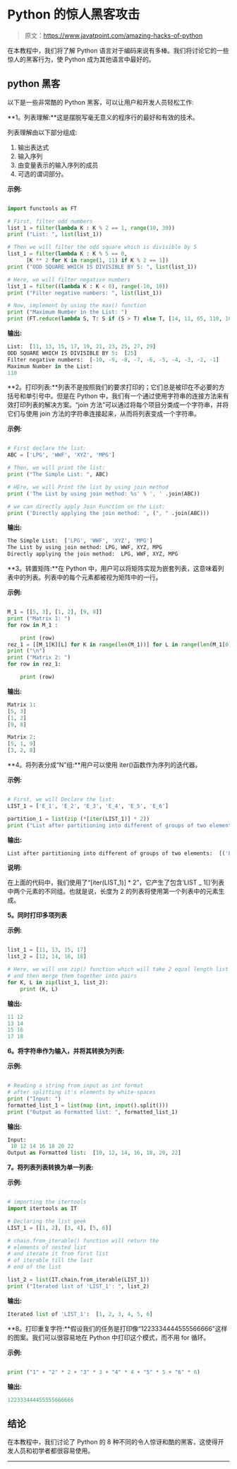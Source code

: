 # Python 的惊人黑客攻击

> 原文：<https://www.javatpoint.com/amazing-hacks-of-python>

在本教程中，我们将了解 Python 语言对于编码来说有多棒。我们将讨论它的一些惊人的黑客行为，使 Python 成为其他语言中最好的。

## python 黑客

以下是一些非常酷的 Python 黑客，可以让用户和开发人员轻松工作:

**1。列表理解:**这是摆脱写毫无意义的程序行的最好和有效的技术。

列表理解由以下部分组成:

1.  输出表达式
2.  输入序列
3.  由变量表示的输入序列的成员
4.  可选的谓词部分。

**示例:**

```py

import functools as FT

# First, filter odd numbers
list_1 = filter(lambda K : K % 2 == 1, range(10, 30))
print ("List: ", list(list_1))

# Then we will filter the odd square which is divisible by 5
list_1 = filter(lambda K : K % 5 == 0, 
      [K ** 2 for K in range(1, 11) if K % 2 == 1])
print ("ODD SQUARE WHICH IS DIVISIBLE BY 5: ", list(list_1))

# Here, we will filter negative numbers
list_1 = filter((lambda K : K < 0), range(-10, 10))
print ("Filter negative numbers: ", list(list_1))

# Now, implement by using the max() function
print ("Maximum Number in the List: ")
print (FT.reduce(lambda S, T: S if (S > T) else T, [14, 11, 65, 110, 105]))

```

**输出:**

```py
List:  [11, 13, 15, 17, 19, 21, 23, 25, 27, 29]
ODD SQUARE WHICH IS DIVISIBLE BY 5:  [25]
Filter negative numbers:  [-10, -9, -8, -7, -6, -5, -4, -3, -2, -1]
Maximum Number in the List: 
110

```

**2。打印列表:**列表不是按照我们的要求打印的；它们总是被印在不必要的方括号和单引号中。但是在 Python 中，我们有一个通过使用字符串的连接方法来有效打印列表的解决方案。“join 方法”可以通过将每个项目分类成一个字符串，并将它们与使用 join 方法的字符串连接起来，从而将列表变成一个字符串。

**示例:**

```py

# First declare the list:
ABC = ['LPG', 'WWF', 'XYZ', 'MPG']

# Then, we will print the list:
print ("The Simple List: ", ABC)

# HEre, we will Print the list by using join method
print ('The List by using join method: %s' % ', ' .join(ABC))

# we can directly apply Join Function on the List:
print ('Directly applying the join method: ', (", " .join(ABC)))

```

**输出:**

```py
The Simple List:  ['LPG', 'WWF', 'XYZ', 'MPG']
The List by using join method: LPG, WWF, XYZ, MPG
Directly applying the join method:  LPG, WWF, XYZ, MPG

```

**3。转置矩阵:**在 Python 中，用户可以将矩阵实现为嵌套列表，这意味着列表中的列表。列表中的每个元素都被视为矩阵中的一行。

**示例:**

```py

M_1 = [[5, 3], [1, 2], [9, 8]]
print ("Matrix 1: ")
for row in M_1 :

    print (row)
rez_1 = [[M_1[K][L] for K in range(len(M_1))] for L in range(len(M_1[0]))]
print ("\n")
print ("Matrix 2: ")
for row in rez_1:

    print (row)

```

**输出:**

```py
Matrix 1: 
[5, 3]
[1, 2]
[9, 8]

Matrix 2: 
[5, 1, 9]
[3, 2, 8]

```

**4。将列表分成“N”组:**用户可以使用 iter()函数作为序列的迭代器。

**示例:**

```py

# First, we will Declare the list:
LIST_1 = ['E_1', 'E_2', 'E_3', 'E_4', 'E_5', 'E_6']

partition_1 = list(zip (*[iter(LIST_1)] * 2))
print ("List after partitioning into different of groups of two elements: ", partition_1)

```

**输出:**

```py
List after partitioning into different of groups of two elements:  [('E_1', 'E_2'), ('E_3', 'E_4'), ('E_5', 'E_6')]

```

**说明:**

在上面的代码中，我们使用了“[iter(LIST_1)] * 2”，它产生了包含‘LIST _ 1[]’列表中两个元素的不同组。也就是说，长度为 2 的列表将使用第一个列表中的元素生成。

**5。同时打印多项列表**

**示例:**

```py

list_1 = [11, 13, 15, 17]
list_2 = [12, 14, 16, 18]

# Here, we will use zip() function which will take 2 equal length list 
# and then merge them together into pairs
for K, L in zip(list_1, list_2):
    print (K, L)

```

**输出:**

```py
11 12
13 14
15 16
17 18

```

**6。将字符串作为输入，并将其转换为列表:**

**示例:**

```py

# Reading a string from input as int format 
# after splitting it's elements by white-spaces
print ("Input: ")
formatted_list_1 = list(map (int, input().split()))
print ("Output as Formatted list: ", formatted_list_1)

```

**输出:**

```py
Input: 
 10 12 14 16 18 20 22
Output as Formatted list:  [10, 12, 14, 16, 18, 20, 22]

```

**7。将列表列表转换为单一列表:**

**示例:**

```py

# importing the itertools 
import itertools as IT

# Declaring the list geek 
LIST_1 = [[1, 2], [3, 4], [5, 6]] 

# chain.from_iterable() function will return the
# elements of nested list 
# and iterate it from first list 
# of iterable till the last 
# end of the list 

list_2 = list(IT.chain.from_iterable(LIST_1)) 
print ("Iterated list of 'LIST_1': ", list_2)

```

**输出:**

```py
Iterated list of 'LIST_1':  [1, 2, 3, 4, 5, 6]

```

**8。打印重复字符:**假设我们的任务是打印像“1223334444555566666”这样的图案。我们可以很容易地在 Python 中打印这个模式，而不用 for 循环。

**示例:**

```py

print ("1" + "2" * 2 + "3" * 3 + "4" * 4 + "5" * 5 + "6" * 6)

```

**输出:**

```py
122333444455555666666

```

## 结论

在本教程中，我们讨论了 Python 的 8 种不同的令人惊讶和酷的黑客，这使得开发人员和初学者都很容易使用。

* * *